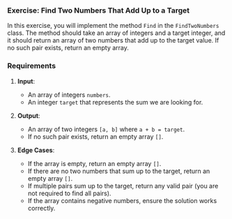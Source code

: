 
### Exercise: Find Two Numbers That Add Up to a Target

In this exercise, you will implement the method `Find` in the `FindTwoNumbers` class. 
The method should take an array of integers and a target integer, and it should 
return an array of two numbers that add up to the target value. If no such pair exists, return an empty array.

### Requirements

1. **Input**: 
   - An array of integers `numbers`.
   - An integer `target` that represents the sum we are looking for.

2. **Output**:
   - An array of two integers `[a, b]` where `a + b = target`.
   - If no such pair exists, return an empty array `[]`.

3. **Edge Cases**:
   - If the array is empty, return an empty array `[]`.
   - If there are no two numbers that sum up to the target, return an empty array `[]`.
   - If multiple pairs sum up to the target, return any valid pair (you are not required to find all pairs).
   - If the array contains negative numbers, ensure the solution works correctly.
